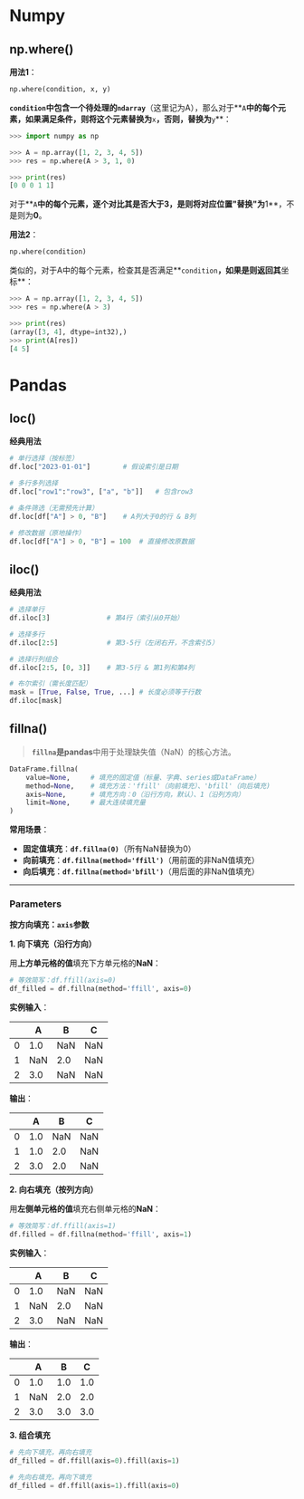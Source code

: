 # Numpy



## np.where()

**用法1**：

```python
np.where(condition, x, y)
```

**`condition`**中包含一个待处理的**`ndarray`**（这里记为A），那么对于**`A`**中的每个元素，如果满足条件，则将这个元素替换为**`x`**，否则，替换为**`y`**：

```python
>>> import numpy as np

>>> A = np.array([1, 2, 3, 4, 5])
>>> res = np.where(A > 3, 1, 0)

>>> print(res)
[0 0 0 1 1]
```

对于**`A`**中的每个元素，逐个对比其是否大于3，是则将对应位置"替换"为**1**，不是则为**0**。



**用法2**：

```python
np.where(condition)
```

类似的，对于A中的每个元素，检查其是否满足**`condition`**，如果是则返回其**坐标**：

```python
>>> A = np.array([1, 2, 3, 4, 5])
>>> res = np.where(A > 3)

>>> print(res)
(array([3, 4], dtype=int32),)
>>> print(A[res])
[4 5]
```







# Pandas



## loc()

**经典用法**

```python
# 单行选择（按标签）
df.loc["2023-01-01"]		# 假设索引是日期

# 多行多列选择
df.loc["row1":"row3", ["a", "b"]]	# 包含row3

# 条件筛选（无需预先计算）
df.loc[df["A"] > 0, "B"]	# A列大于0的行 & B列

# 修改数据（原地操作）
df.loc[df["A"] > 0, "B"] = 100	# 直接修改原数据
```



## iloc()

**经典用法**

```python
# 选择单行
df.iloc[3]				# 第4行（索引从0开始）

# 选择多行
df.iloc[2:5]			# 第3-5行（左闭右开，不含索引5）

# 选择行列组合
df.iloc[2:5, [0, 3]]	# 第3-5行 & 第1列和第4列

# 布尔索引（需长度匹配）
mask = [True, False, True, ...]	# 长度必须等于行数
df.iloc[mask]
```







## fillna()

> **`fillna`**是**pandas**中用于处理缺失值（NaN）的核心方法。

```python
DataFrame.fillna(
	value=None,		# 填充的固定值（标量、字典、series或DataFrame）
    method=None,	# 填充方法：'ffill'（向前填充）、'bfill'（向后填充)
    axis=None,		# 填充方向：0（沿行方向，默认）、1（沿列方向）
    limit=None,		# 最大连续填充量
)
```

**常用场景**：

- **固定值填充**：**`df.fillna(0)`**（所有NaN替换为0）
- **向前填充**：**`df.fillna(method='ffill')`**（用前面的非NaN值填充）
- **向后填充**：**`df.fillna(method='bfill')`**（用后面的非NaN值填充）

---

### Parameters

**按方向填充：`axis`参数**

**1. 向下填充（沿行方向）**

用**上方单元格的值**填充下方单元格的**NaN**：

```python
# 等效简写：df.ffill(axis=0)
df_filled = df.fillna(method='ffill', axis=0)
```

**实例输入**：

|      | A    | B    | C    |
| ---- | ---- | ---- | ---- |
| 0    | 1.0  | NaN  | NaN  |
| 1    | NaN  | 2.0  | NaN  |
| 2    | 3.0  | NaN  | NaN  |

**输出**：

|      | A    | B    | C    |
| ---- | ---- | ---- | ---- |
| 0    | 1.0  | NaN  | NaN  |
| 1    | 1.0  | 2.0  | NaN  |
| 2    | 3.0  | 2.0  | NaN  |

**2. 向右填充（按列方向）**

用**左侧单元格的值**填充右侧单元格的**NaN**：

```python
# 等效简写：df.ffill(axis=1)
df.filled = df.fillna(method='ffill', axis=1)
```

**实例输入**：

|      | A    | B    | C    |
| ---- | ---- | ---- | ---- |
| 0    | 1.0  | NaN  | NaN  |
| 1    | NaN  | 2.0  | NaN  |
| 2    | 3.0  | NaN  | NaN  |

**输出**：

|      | A    | B    | C    |
| ---- | ---- | ---- | ---- |
| 0    | 1.0  | 1.0  | 1.0  |
| 1    | NaN  | 2.0  | 2.0  |
| 2    | 3.0  | 3.0  | 3.0  |

**3. 组合填充**

```python
# 先向下填充，再向右填充
df_filled = df.ffill(axis=0).ffill(axis=1)

# 先向右填充，再向下填充
df_filled = df.ffill(axis=1).ffill(axis=0)
```

